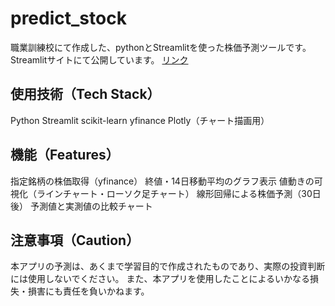 # predict_stock
職業訓練校にて作成した、pythonとStreamlitを使った株価予測ツールです。
Streamlitサイトにて公開しています。
[リンク](https://predictstock-aacgmsfgrgfmpikmm6yjao.streamlit.app/)

## 使用技術（Tech Stack）
Python
Streamlit
scikit-learn
yfinance
Plotly（チャート描画用）

## 機能（Features）
指定銘柄の株価取得（yfinance）
終値・14日移動平均のグラフ表示
値動きの可視化（ラインチャート・ローソク足チャート）
線形回帰による株価予測（30日後）
予測値と実測値の比較チャート

## 注意事項（Caution）
本アプリの予測は、あくまで学習目的で作成されたものであり、実際の投資判断には使用しないでください。
また、本アプリを使用したことによるいかなる損失・損害にも責任を負いかねます。
